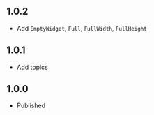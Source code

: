 ## 1.0.2

- Add `EmptyWidget`, `Full`, `FullWidth`, `FullHeight`

## 1.0.1

- Add topics

## 1.0.0

- Published
